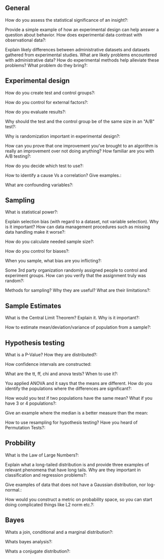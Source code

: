 
General
------

How do you assess the statistical significance of an insight?:

Provide a simple example of how an experimental design can help answer a question about behavior. How does experimental data contrast with observational data?:

Explain likely differences between administrative datasets and datasets gathered from experimental studies. What are likely problems encountered with administrative data? How do experimental methods help alleviate these problems? What problem do they bring?:


Experimental design
-------

How do you create test and control groups?:

How do you control for external factors?:

How do you evaluate results?:

Why should the test and the control group be of the same size in an "A/B" test?:

Why is randomization important in experimental design?:

How can you prove that one improvement you’ve brought to an algorithm is really an improvement over not doing anything? How familiar are you with A/B testing?:

How do you decide which test to use?:

How to identify a cause Vs a correlation? Give examples.:

What are confounding variables?:


Sampling
------

What is statistical power?:

Explain selection bias (with regard to a dataset, not variable selection). Why is it important? How can data management procedures such as missing data handling make it worse?:

How do you calculate needed sample size?:

How do you control for biases?:

When you sample, what bias are you inflicting?:

Some 3rd party organization randomly assigned people to control and experiment groups. How can you verify that the assignment truly was random?:

Methods for sampling? Why they are useful? What are their limitations?:


Sample Estimates
------

What is the Central Limit Theorem? Explain it. Why is it important?:

How to estimate mean/deviation/variance of population from a sample?:


Hypothesis testing
------

What is a P-Value? How they are distributed?:

How confidence intervals are constructed:

What are the tt, ff, chi and anova tests? When to use it?:

You applied ANOVA and it says that the means are different. How do you identify the populations where the differences are significant?:

How would you test if two populations have the same mean? What if you have 3 or 4 populations?:

Give an example where the median is a better measure than the mean:

How to use resampling for hypothesis testing? Have you heard of Permutation Tests?:


Probbility
-------

What is the Law of Large Numbers?:

Explain what a long-tailed distribution is and provide three examples of relevant phenomena that have long tails. Why are they important in classification and regression problems?:

Give examples of data that does not have a Gaussian distribution, nor log-normal.:

How would you construct a metric on probability space, so you can start doing complicated things like L2 norm etc.?:


Bayes
-----

Whats a join, conditional and a marginal distribution?:

Whats bayes analysis?:  

Whats a conjugate distribution?:




